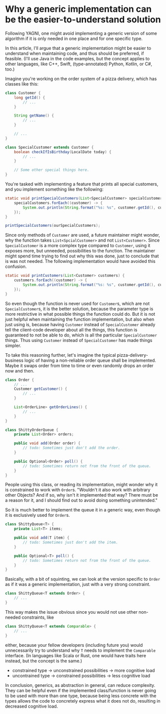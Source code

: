 # Why a generic implementation can be the easier-to-understand solution

Following YAGNI, one might avoid implementing a generic version of some algorithm if it is only needed in one place and for one specific type.

In this article, I'll argue that a generic implementation might be easier to understand when maintaining code, and thus should be preferred, if feasible. (I'll use Java in the code examples, but the concept applies to other languages, like C++, Swift, (type-annotated) Python, Kotlin, or C#, too.)

Imagine you're working on the order system of a pizza delivery, which has classes like this:

```java
class Customer {
    long getId() {
        // ...
    }

    String getName() {
        // ...
    }

    // ...
}

class SpecialCustomer extends Customer {
    boolean checkIfIsBirthday(LocalDate today) {
        // ...
    }

    // Some other special things here.
}
```

You're tasked with implementing a feature that prints all special customers, and you implement something like the following:

```java
static void printSpecialCustomers(List<SpecialCustomer> specialCustomers) {
    specialCustomers.forEach((customer) -> {
        System.out.println(String.format("%s: %s", customer.getId(), customer.getName()));
    });
}
```

```java
printSpecialCustomers(ourSpecialCustomers);
```

Since only methods of `Customer` are used, a future maintainer might wonder, why the function takes `List<SpcialCustomer>` and not `List<Customer>`. Since `SpecialCustomer` is a more complex type compared to `Customer`, using it exposes more, but unneeded, possibilities to the function. The maintainer might spend time trying to find out why this was done, just to conclude that is was not needed. The following implementation would have avoided this confusion.

```java
static void printCustomers(List<Customer> customers) {
    customers.forEach((customer) -> {
        System.out.println(String.format("%s: %s", customer.getId(), customer.getName()));
    });
}
```

So even though the function is never used for `Customer`s, which are not `SpecialCustomer`s, it is the better solution, because the parameter type is more restrictive in what possible things the function could do. But it is not just helpful when maintaining the function implementation, but also when just using is, because having `Customer` instead of `SpecialCustomer` already tell the client-code developer about all the things, this function is guaranteed to not be able to do, which is all the particular `SpecialCustomer` things. Thus using `Customer` instead of `SpecialCustomer` has made things simpler.

To take this reasoning further, let's imagine the typical pizza-delivery-business logic of having a non-reliable order queue shall be implemented. Maybe it swaps order from time to time or even randomly drops an order now and then.

```java
class Order {
    // ...
    Customer getCustomer() {
        // ...
    }

    List<OrderLine> getOrderLines() {
        // ...
    }
}
```

```java
class ShittyOrderQueue {
    private List<Order> orders;

    public void add(Order order) {
        // todo: Sometimes just don't add the order.
    }

    public Optional<Order> poll() {
        // todo: Sometimes return not from the front of the queue.
    }
}
```

People using this class, or reading its implementation, might wonder why it is constrained to work with `Order`s. "Wouldn't it also work with arbitrary other Objects? And if so, why isn't it implemented that way? There must be a reason for it, and I should find out to avoid doing something unintended."

So it is much better to implement the queue it in a generic way, even though it is exclusively used for `Order`s.

```java
class ShittyQueue<T> {
    private List<T> items;

    public void add(T item) {
        // todo: Sometimes just don't add the item.
    }

    public Optional<T> poll() {
        // todo: Sometimes return not from the front of the queue.
    }
}
```

Basically, with a bit of squinting, we can look at the version specific to `Order` as if it was a generic implementation, just with a very strong constraint.

```java
class ShittyQueue<T extends Order> {
    // ...
}
```

This way makes the issue obvious since you would not use other non-needed constraints, like

```java
class ShittyQueue<T extends Comparable> {
    // ...
}
```

either, because your fellow developers (including future you) would unnecessarily try to understand why `T` needs to implement the `Comparable` interface. (In languages like Scala or Rust, one would have traits here instead, but the concept is the same.)

- constrained type -> unconstrained possibilities -> more cognitive load
- uncontrained type -> constrained possibilities -> less cognitive load

In conclusion, generics, as abstraction in general, can reduce complexity. They can be helpful even if the implemented class/function is never going to be used with more than one type, because being less concrete with the types allows the code to concretely express what it does not do, resulting in decreased cognitive load.
